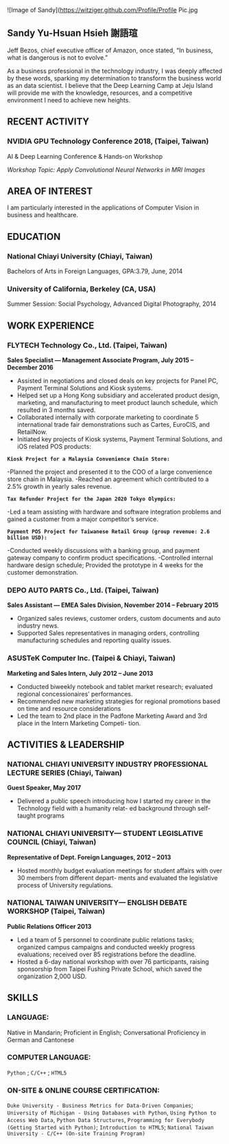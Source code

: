 ![Image of Sandy](https://witziger.github.com/Profile/Profile Pic.jpg



## Sandy Yu-Hsuan Hsieh 謝語瑄

Jeff Bezos, chief executive officer of Amazon, once stated, “In business, what is dangerous is not to evolve.”

As a business professional in the technology industry, I was deeply affected by these words, sparking my determination to transform the business world as an data scientist. I believe that the Deep Learning Camp at Jeju Island will provide me with the knowledge, resources, and a competitive environment I need to achieve new heights.



## RECENT ACTIVITY

### NVIDIA GPU Technology Conference 2018, (Taipei, Taiwan)
AI & Deep Learning Conference & Hands-on Workshop

_Workshop Topic: Apply Convolutional Neural Networks in MRI Images_

## AREA OF INTEREST

I am particularly interested in the applications of Computer Vision in business and healthcare.


## EDUCATION

### National Chiayi University (Chiayi, Taiwan)
Bachelors of Arts in Foreign Languages, GPA:3.79, June, 2014

### University of California, Berkeley (CA, USA)
Summer Session: Social Psychology, Advanced Digital Photography, 2014

## WORK EXPERIENCE
### FLYTECH Technology Co., Ltd. (Taipei, Taiwan)
__Sales Specialist — Management Associate Program, July 2015 – December 2016__                                                   

* Assisted in negotiations and closed deals on key projects for Panel PC, Payment Terminal Solutions and Kiosk systems.
* Helped set up a Hong Kong subsidiary and accelerated product design, marketing, and manufacturing to meet product launch schedule, which resulted in 3 months saved.
* Collaborated internally with corporate marketing to coordinate 5 international trade fair demonstrations such as Cartes, EuroCIS, and RetailNow.
* Initiated key projects of Kiosk systems, Payment Terminal Solutions, and iOS related POS products:

**`Kiosk Project for a Malaysia Convenience Chain Store:`**

  -Planned the project and presented it to the COO of a large convenience store chain in Malaysia.
  -Reached an agreement which contributed to a 2.5% growth in yearly sales revenue.
  
**`Tax Refunder Project for the Japan 2020 Tokyo Olympics:`**

  -Led a team assisting with hardware and software integration problems and gained a customer from a major competitor’s service.
  
**`Payment POS Project for Taiwanese Retail Group (group revenue: 2.6 billion USD):`**

  -Conducted weekly discussions with a banking group, and payment gateway company to confirm product specifications.
  -Controlled internal hardware design schedule; Provided the prototype in 4 weeks for the customer demonstration.


### DEPO AUTO PARTS Co., Ltd. (Taipei, Taiwan)
**Sales Assistant — EMEA Sales Division, November 2014 – February 2015**

* Organized sales reviews, customer orders, custom documents and auto industry news.
* Supported Sales representatives in managing orders, controlling manufacturing schedules and reporting
quality issues.

### ASUSTeK Computer Inc. (Taipei & Chiayi, Taiwan)
**Marketing and Sales Intern, July 2012 – June 2013**

* Conducted biweekly notebook and tablet market research; evaluated regional concessionaires’ performances.
* Recommended new marketing strategies for regional promotions based on time and resource considerations
* Led the team to 2nd place in the Padfone Marketing Award and 3rd place in the Intern Marketing Competi-
tion.


## ACTIVITIES & LEADERSHIP

### NATIONAL CHIAYI UNIVERSITY INDUSTRY PROFESSIONAL LECTURE SERIES (Chiayi, Taiwan)
__Guest Speaker, May 2017__
* Delivered a public speech introducing how I started my career in the Technology field with a humanity relat-
ed background through self-taught programs


### NATIONAL CHIAYI UNIVERSITY— STUDENT LEGISLATIVE COUNCIL (Chiayi, Taiwan)
__Representative of Dept. Foreign Languages, 2012 – 2013__
* Hosted monthly budget evaluation meetings for student affairs with over 30 members from different depart-
ments and evaluated the legislative process of University regulations.

### NATIONAL TAIWAN UNIVERSITY— ENGLISH DEBATE WORKSHOP (Taipei, Taiwan)
__Public Relations Officer 2013__
* Led a team of 5 personnel to coordinate public relations tasks; organized campus campaigns and conducted
weekly progress evaluations; received over 85 registrations before the deadline.
* Hosted a 6-day national workshop with over 76 participants, raising sponsorship from Taipei Fushing Private
School, which saved the organization 2,000 USD.

## SKILLS

### LANGUAGE: 
Native in Mandarin; Proficient in English; Conversational Proficiency in German and Cantonese 
### COMPUTER LANGUAGE: 
`Python` ; `C/C++` ; `HTML5`
### ON-SITE & ONLINE COURSE CERTIFICATION: 
`Duke University - Business Metrics for Data-Driven Companies`; `University of Michigan - Using Databases with Python`, `Using Python to Access Web Data`, `Python Data Structures`, `Programming for Everybody (Getting Started with Python)`; `Introduction to HTML5`; `National Taiwan University - C/C++ (On-site Training Program)`




